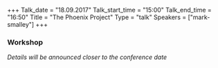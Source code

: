 +++
Talk_date = "18.09.2017"
Talk_start_time = "15:00"
Talk_end_time = "16:50"
Title = "The Phoenix Project"
Type = "talk"
Speakers = ["mark-smalley"]
+++

<h3>Workshop</h3>
<p><em>Details will be announced closer to the conference date</em></p>